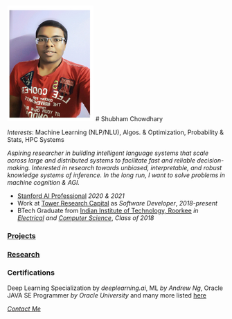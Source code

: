 <img src="photoId.jpg" alt="drawing" width="200"/>
# Shubham Chowdhary

*Interests*: Machine Learning (NLP/NLU), Algos. & Optimization, Probability & Stats, HPC Systems

_Aspiring researcher in building intelligent
language systems that scale across large and distributed systems to facilitate fast and reliable decision-making. Interested in research towards unbiased, interpretable, and robust
knowledge systems of inference. In the long run, I want to solve problems in machine cognition & AGI._

- [Stanford AI Professional](https://online.stanford.edu/programs/artificial-intelligence-professional-program) _2020 & 2021_
- Work at [Tower Research Capital](https://www.tower-research.com/) as _Software Developer_, _2018-present_
- BTech Graduate from [Indian Institute of Technology, Roorkee](https://new.iitr.ac.in/Main/pages/_en_Indian_Institute_of_Technology_Roorkee__en_.html) _in [Electrical](https://ee.iitr.ac.in/) and [Computer Science](https://cse.iitr.ac.in/)_, _Class of 2018_

### [Projects](https://codeviser.github.io/projects.html)
### [Research](https://codeviser.github.io/research.html)

### Certifications
Deep Learning Specialization by _deeplearning.ai_, ML _by Andrew Ng_, Oracle JAVA SE Programmer _by Oracle University_ and many more listed [here](https://www.linkedin.com/in/shubhamchowdhary/)

[_Contact Me_](https://codeviser.github.io/about/contact-me.html)
